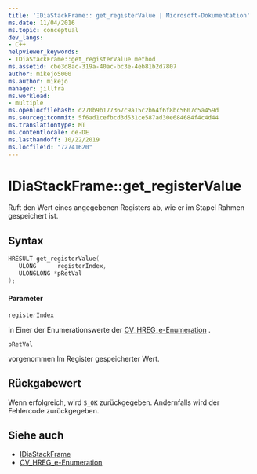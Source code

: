 ```yaml
---
title: 'IDiaStackFrame:: get_registerValue | Microsoft-Dokumentation'
ms.date: 11/04/2016
ms.topic: conceptual
dev_langs:
- C++
helpviewer_keywords:
- IDiaStackFrame::get_registerValue method
ms.assetid: cbe3d8ac-319a-40ac-bc3e-4eb81b2d7807
author: mikejo5000
ms.author: mikejo
manager: jillfra
ms.workload:
- multiple
ms.openlocfilehash: d270b9b177367c9a15c2b64f6f8bc5607c5a459d
ms.sourcegitcommit: 5f6ad1cefbcd3d531ce587ad30e684684f4c4d44
ms.translationtype: MT
ms.contentlocale: de-DE
ms.lasthandoff: 10/22/2019
ms.locfileid: "72741620"
---
```

# <a name="idiastackframeget_registervalue"></a>IDiaStackFrame::get_registerValue
Ruft den Wert eines angegebenen Registers ab, wie er im Stapel Rahmen gespeichert ist.

## <a name="syntax"></a>Syntax

```C++
HRESULT get_registerValue(
   ULONG      registerIndex,
   ULONGLONG *pRetVal
);
```

#### <a name="parameters"></a>Parameter
 `registerIndex`

in Einer der Enumerationswerte der [CV_HREG_e-Enumeration](../../debugger/debug-interface-access/cv-hreg-e.md) .

 `pRetVal`

vorgenommen Im Register gespeicherter Wert.

## <a name="return-value"></a>Rückgabewert
 Wenn erfolgreich, wird `S_OK` zurückgegeben. Andernfalls wird der Fehlercode zurückgegeben.

## <a name="see-also"></a>Siehe auch
- [IDiaStackFrame](../../debugger/debug-interface-access/idiastackframe.md)
- [CV_HREG_e-Enumeration](../../debugger/debug-interface-access/cv-hreg-e.md)